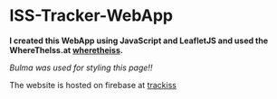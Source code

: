 # ISS-Tracker-WebApp

**I created this WebApp using JavaScript and LeafletJS and used the WhereTheIss.at [wheretheiss](https://wheretheiss.at/w/developer "API").**

_Bulma was used for styling this page!!_

The website is hosted on firebase at [trackiss](https://trackiss.web.app/ "trackiss")

